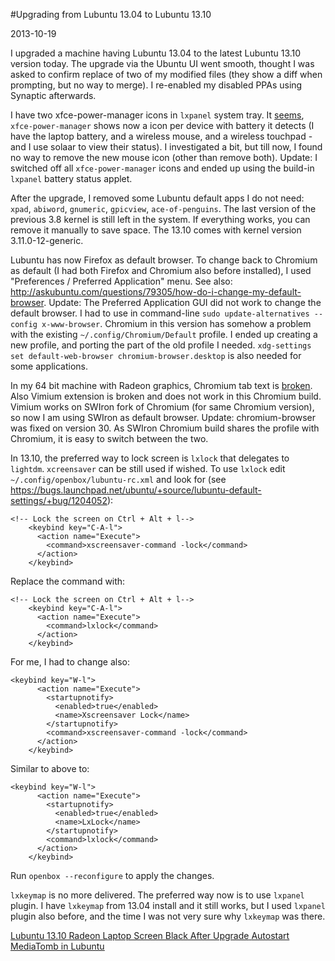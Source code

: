 #Upgrading from Lubuntu 13.04 to Lubuntu 13.10

2013-10-19

<!--- tags: linux -->

I upgraded a machine having Lubuntu 13.04 to the latest Lubuntu 13.10 version today. The upgrade via the Ubuntu UI went smooth, thought I was asked to confirm replace of two of my modified files (they show a diff when prompting, but no way to merge). I re-enabled my disabled PPAs using Synaptic afterwards.

I have two xfce-power-manager icons in `lxpanel` system tray. It [seems](http://forums.solydxk.com/viewtopic.php?f=7&t=1445), `xfce-power-manager` shows now a icon per device with battery it detects (I have the laptop battery, and a wireless mouse, and a wireless touchpad - and I use solaar to view their status). I investigated a bit, but till now, I found no way to remove the new mouse icon (other than remove both). Update: I switched off all `xfce-power-manager` icons and ended up using the build-in `lxpanel` battery status applet.

After the upgrade, I removed some Lubuntu default apps I do not need: `xpad`, `abiword`, `gnumeric`, `gpicview`, `ace-of-penguins`. The last version of the previous 3.8 kernel is still left in the system. If everything works, you can remove it manually to save space. The 13.10 comes with kernel version 3.11.0-12-generic.

Lubuntu has now Firefox as default browser. To change back to Chromium as default (I had both Firefox and Chromium also before installed), I used "Preferences / Preferred Application" menu. See also: http://askubuntu.com/questions/79305/how-do-i-change-my-default-browser. Update: The Preferred Application GUI did not work to change the default browser. I had to use in command-line `sudo update-alternatives --config x-www-browser`. Chromium in this version has somehow a problem with the existing `~/.config/Chromium/Default` profile. I ended up creating a new profile, and porting the part of the old profile I needed. `xdg-settings set default-web-browser chromium-browser.desktop` is also needed for some applications.

In my 64 bit machine with Radeon graphics, Chromium tab text is [broken](https://code.google.com/p/chromium/issues/detail?id=123104). Also Vimium extension is broken and does not work in this Chromium build. Vimium works on SWIron fork of Chromium (for same Chromium version), so now I am using SWIron as default browser. Update: chromium-browser was fixed on version 30. As SWIron Chromium build shares the profile with Chromium, it is easy to switch between the two.

In 13.10, the preferred way to lock screen is `lxlock` that delegates to `lightdm`. `xcreensaver` can be still used if wished. To use `lxlock` edit `~/.config/openbox/lubuntu-rc.xml` and look for (see https://bugs.launchpad.net/ubuntu/+source/lubuntu-default-settings/+bug/1204052):

```
<!-- Lock the screen on Ctrl + Alt + l-->
    <keybind key="C-A-l">
      <action name="Execute">
        <command>xscreensaver-command -lock</command>
      </action>
    </keybind>
```

Replace the command with:

```
<!-- Lock the screen on Ctrl + Alt + l-->
    <keybind key="C-A-l">
      <action name="Execute">
        <command>lxlock</command>
      </action>
    </keybind>
```
For me, I had to change also:
```
<keybind key="W-l">
      <action name="Execute">
        <startupnotify>
          <enabled>true</enabled>
          <name>Xscreensaver Lock</name>
        </startupnotify>
        <command>xscreensaver-command -lock</command>
      </action>
    </keybind>
```    
Similar to above to:
```
<keybind key="W-l">
      <action name="Execute">
        <startupnotify>
          <enabled>true</enabled>
          <name>LxLock</name>
        </startupnotify>
        <command>lxlock</command>
      </action>
    </keybind>
```

Run `openbox --reconfigure` to apply the changes.

`lxkeymap` is no more delivered. The preferred way now is to use `lxpanel` plugin. I have `lxkeymap` from 13.04 install and it still works, but I used `lxpanel` plugin also before, and the time I was not very sure why `lxkeymap` was there.

<ins class='nfooter'><a rel='prev' id='fprev' href='#blog/2013/2013-10-22-Lubuntu-13.10-Radeon-Laptop-Screen-Black-After-Upgrade.md'>Lubuntu 13.10 Radeon Laptop Screen Black After Upgrade</a> <a rel='next' id='fnext' href='#blog/2013/2013-10-05-Autostart-MediaTomb-in-Lubuntu.md'>Autostart MediaTomb in Lubuntu</a></ins>
